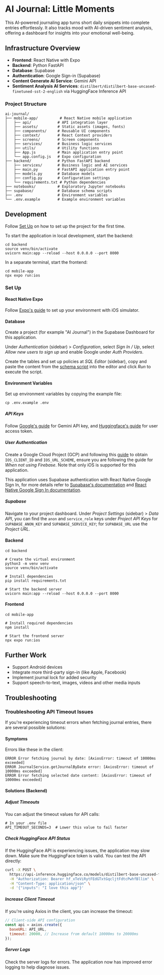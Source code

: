 # AI Journal: Little Moments

This AI-powered journaling app turns short daily snippets into complete entries effortlessly. It also tracks mood with AI-driven sentiment analysis, offering a dashboard for insights into your emotional well-being.

<!-- TODO: Add screenshots and videos -->

## Infrastructure Overview

- **Frontend**: React Native with Expo
- **Backend**: Python FastAPI
- **Database**: Supabase
- **Authentication**: Google Sign-in (Supabase)
- **Content Generate AI Service**: Gemini API
- **Sentiment Analysis AI Services**: `distilbert/distilbert-base-uncased-finetuned-sst-2-english` via HuggingFace Inference API

### Project Structure

```
ai-journal/
├── mobile-app/          # React Native mobile application
│   ├── api/            # API integration layer
│   ├── assets/         # Static assets (images, fonts)
│   ├── components/     # Reusable UI components
│   ├── context/        # React Context providers
│   ├── screens/        # Screen components
│   ├── services/       # Business logic services
│   ├── utils/          # Utility functions
│   ├── App.js          # Main application entry point
│   └── app.config.js   # Expo configuration
├── backend/            # Python FastAPI backend
│   ├── services/       # Business logic and AI services
│   ├── main.py         # FastAPI application entry point
│   ├── models.py       # Database models
│   ├── config.py       # Configuration settings
│   └── requirements.txt # Python dependencies
├── notebooks/          # Exploratory Jupyter notebooks
├── supabase/           # Database schema scripts
├── .env                # Environment variables
└── .env.example        # Example environment variables
```

## Development

Follow [Set Up](#set-up) on how to set up the project for the first time.

To start the application in local development, start the backend:

```shell
cd backend
source venv/bin/activate
uvicorn main:app --reload --host 0.0.0.0 --port 8000
```

In a separate terminal, start the frontend:

```shell
cd mobile-app
npx expo run:ios
```

### Set Up

#### React Native Expo

Follow [Expo's guide](https://docs.expo.dev/get-started/set-up-your-environment/?platform=ios&device=simulated) to set up your environment with iOS simulator.

#### Database

Create a project (for example "AI Journal") in the Supabase Dashboard for this application.

Under _Authentication_ (sidebar) > _Configuration_, select _Sign In / Up_, select _Allow new users to sign up_ and enable Google under _Auth Providers_.

Create the tables and set up policies at _SQL Editor_ (sidebar), copy and paste the content from the [schema script](supabase/schema.sql) into the editor and click _Run_ to execute the script.

#### Environment Variables

Set up environment variables by copying the example file:

```shell
cp .env.example .env
```

##### API Keys

Follow [Google's guide](https://ai.google.dev/gemini-api/docs/api-key) for Gemini API key, and [Huggingface's guide](https://ai.google.dev/gemini-api/docs/api-key) for user access token.

##### User Authentication

Create a Google Cloud Project (GCP) and following this [guide](https://react-native-google-signin.github.io/docs/setting-up/get-config-file?firebase-or-not=cloud-console#ios) to obtain `IOS_CLIENT_ID` and `IOS_URL_SCHEME`, ensure you are following the guide for _When not using Firebase_. Note that only iOS is supported for this application.

This application uses Supabase authentication with React Native Google Sign In, for more details refer to [Supabase's documentation](https://supabase.com/docs/guides/auth/social-login/auth-google?queryGroups=platform&platform=react-native) and [React Native Google Sign In documentation](https://react-native-google-signin.github.io/docs/setting-up/expo#expo-without-firebase).

##### Supabase

Navigate to your project dashboard. Under _Project Settings_ (sidebar) > _Data API_, you can find the `anon` and `service_role` keys under _Project API Keys_ for `SUPABASE_ANON_KEY` and `SUPABASE_SERVICE_KEY`; for `SUPABASE_URL` use the _Project URL_.

#### Backend

```shell
cd backend

# Create the virtual environment
python3 -m venv venv
source venv/bin/activate

# Install dependencies
pip install requirements.txt

# Start the backend server
uvicorn main:app --reload --host 0.0.0.0 --port 8000
```

#### Frontend

```shell
cd mobile-app

# Install required dependencies
npm install

# Start the frontend server
npx expo run:ios
```

## Further Work

- Support Android devices
- Integrate more third-party sign-in (like Apple, Facebook)
- Implement journal lock for added security
- Support speech-to-text, images, videos and other media inputs

## Troubleshooting

### Troubleshooting API Timeout Issues

If you're experiencing timeout errors when fetching journal entries, there are several possible solutions:

#### Symptoms

Errors like these in the client:
```
ERROR Error fetching journal by date: [AxiosError: timeout of 10000ms exceeded]
ERROR JournalService.getJournalByDate error: [AxiosError: timeout of 10000ms exceeded]
ERROR Error fetching selected date content: [AxiosError: timeout of 10000ms exceeded]
```

#### Solutions (Backend)

##### Adjust Timeouts

You can adjust the timeout values for API calls:

```
# In your .env file
API_TIMEOUT_SECONDS=3  # Lower this value to fail faster
```

##### Check HuggingFace API Status

If the HuggingFace API is experiencing issues, the application may slow down. Make sure the HuggingFace token is valid. You can test the API directly:

```bash
curl -X POST \
  https://api-inference.huggingface.co/models/distilbert-base-uncased-finetuned-sst-2-english \
  -H "Authorization: Bearer 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" \
  -H "Content-Type: application/json" \
  -d '{"inputs": "I love this app"}'
```

##### Increase Client Timeout

If you're using Axios in the client, you can increase the timeout:

```javascript
// Client-side API configuration
const api = axios.create({
  baseURL: API_URL,
  timeout: 20000, // Increase from default 10000ms to 20000ms
});
```

##### Server Logs

Check the server logs for errors. The application now has improved error logging to help diagnose issues. 